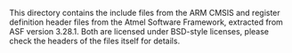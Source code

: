 This directory contains the include files from the ARM CMSIS and
register definition header files from the Atmel Software Framework,
extracted from ASF version 3.28.1. Both are licensed under BSD-style
licenses, please check the headers of the files itself for details.
